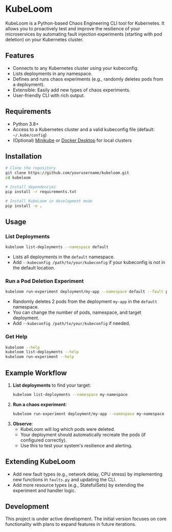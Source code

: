 # KubeLoom

KubeLoom is a Python-based Chaos Engineering CLI tool for Kubernetes. It allows you to proactively test and improve the resilience of your microservices by automating fault injection experiments (starting with pod deletion) on your Kubernetes cluster.

## Features

- Connects to any Kubernetes cluster using your kubeconfig.
- Lists deployments in any namespace.
- Defines and runs chaos experiments (e.g., randomly deletes pods from a deployment).
- Extensible: Easily add new types of chaos experiments.
- User-friendly CLI with rich output.

## Requirements

- Python 3.8+
- Access to a Kubernetes cluster and a valid kubeconfig file (default: `~/.kube/config`)
- (Optional) [Minikube](https://minikube.sigs.k8s.io/docs/) or [Docker Desktop](https://www.docker.com/products/docker-desktop/) for local clusters

## Installation

```bash
# Clone the repository
git clone https://github.com/yourusername/kubeloom.git
cd kubeloom

# Install dependencies
pip install -r requirements.txt

# Install KubeLoom in development mode
pip install -e .
```

## Usage

### List Deployments

```bash
kubeloom list-deployments --namespace default
```
- Lists all deployments in the `default` namespace.
- Add `--kubeconfig /path/to/your/kubeconfig` if your kubeconfig is not in the default location.

### Run a Pod Deletion Experiment

```bash
kubeloom run-experiment deployment/my-app --namespace default --fault pod-deletion --pods 2
```
- Randomly deletes 2 pods from the deployment `my-app` in the `default` namespace.
- You can change the number of pods, namespace, and target deployment.
- Add `--kubeconfig /path/to/your/kubeconfig` if needed.

### Get Help

```bash
kubeloom --help
kubeloom list-deployments --help
kubeloom run-experiment --help
```

## Example Workflow

1. **List deployments** to find your target:
   ```bash
   kubeloom list-deployments --namespace my-namespace
   ```
2. **Run a chaos experiment**:
   ```bash
   kubeloom run-experiment deployment/my-app --namespace my-namespace --fault pod-deletion --pods 1
   ```
3. **Observe**:
   - KubeLoom will log which pods were deleted.
   - Your deployment should automatically recreate the pods (if configured correctly).
   - Use this to test your system's resilience and alerting.

## Extending KubeLoom

- Add new fault types (e.g., network delay, CPU stress) by implementing new functions in `faults.py` and updating the CLI.
- Add more resource types (e.g., StatefulSets) by extending the experiment and handler logic.

## Development

This project is under active development. The initial version focuses on core functionality with plans to expand features in future iterations.
